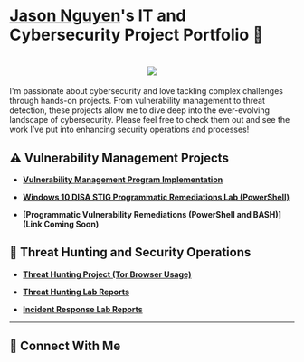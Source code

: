 # <a href="">Jason Nguyen</a>'s IT and Cybersecurity Project Portfolio 🔐


<h1 align="center">
    <img src="https://readme-typing-svg.herokuapp.com/?font=Righteous&size=35&color=FFA500&center=true&vCenter=true&width=500&height=70&duration=2000&lines=G'day!+👋;+I'm+Jason+Nguyen!;" />
</h1>


I'm passionate about cybersecurity and love tackling complex challenges through hands-on projects. From vulnerability management to threat detection, these projects allow me to dive deep into the ever-evolving landscape of cybersecurity. Please feel free to check them out and see the work I’ve put into enhancing security operations and processes!


## ⚠️ Vulnerability Management Projects

- **[Vulnerability Management Program Implementation](https://github.com/jason-p-nguyen/vulnerability-management-program/)**

- **[Windows 10 DISA STIG Programmatic Remediations Lab (PowerShell)](https://github.com/jason-p-nguyen/DISA-STIG-Implementations/)**
  
- **[Programmatic Vulnerability Remediations (PowerShell and BASH)](Link Coming Soon)**

## 🚨 Threat Hunting and Security Operations

- **[Threat Hunting Project (Tor Browser Usage)](https://github.com/jason-p-nguyen/threat-hunting-project/)**

- **[Threat Hunting Lab Reports](https://github.com/jason-p-nguyen/threat-hunting-labs/)**

- **[Incident Response Lab Reports](https://github.com/jason-p-nguyen/incident-response-labs/)** 

<hr/>

## 🤳 Connect With Me

<!--
[<img align="left" alt="___________ | YouTube" width="22px" src="https://cdn.jsdelivr.net/npm/simple-icons@v3/icons/youtube.svg" />][youtube]
[<img align="left" alt="___________ | Twitter" width="22px" src="https://cdn.jsdelivr.net/npm/simple-icons@v3/icons/twitter.svg" />][twitter]
[<img align="left" alt="___________ | LinkedIn" width="22px" src="https://cdn.jsdelivr.net/npm/simple-icons@v3/icons/linkedin.svg" />][linkedin]
[<img align="left" alt="___________ | Instagram" width="22px" src="https://cdn.jsdelivr.net/npm/simple-icons@v3/icons/instagram.svg" />][instagram]

[twitter]: https://twitter.com/___________
[youtube]: https://www.youtube.com/c/___________
[instagram]: https://www.instagram.com/___________
[linkedin]: https://linkedin.com/in/___________


<img width="35" alt="image" src="https://github.com/user-attachments/assets/2f41c7cd-5ea8-4475-b451-a37161b6c3fb"> 
<img width="35" alt="image" src="https://github.com/user-attachments/assets/77649969-9910-4994-8b96-74a116cfb2a8">

## 💼 Featured Projects

- 🛡️ **DISA STIG Implementations** – Step-by-step STIG hardening docs & PowerShell scripts for Windows 10. [View Case Studies](https://github.com/jason-p-nguyen/DISA-STIG_Implementations)
- 📊 **Azure Sentinel Attack Maps** – KQL dashboards + interactive maps for threat analysis. [View Project](https://github.com/jason-p-nguyen/Azure-Sentinel-Attack-Maps)

## 🔧 Technical Skills

<details>
<summary>Click to expand 🔽</summary>

- **Languages:** PowerShell, Bash, Python  
- **Platforms:** Azure Sentinel, Windows 10, Git  
- **Tools:** Tenable Nessus, STIG-A-VIEW, Visual Studio Code

</details>

## 📬 Get in Touch

Feel free to connect via [LinkedIn](https://www.linkedin.com/in/jason-p-nguyen) or send me an email.

-->
